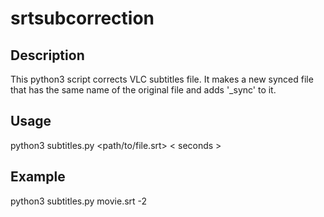 # srtsubcorrection
## Description
This python3 script corrects VLC subtitles file.
It makes a new synced file that has the same name of the original file and adds '_sync' to it.
## Usage
python3 subtitles.py <path/to/file.srt> < seconds >
## Example
python3 subtitles.py movie.srt -2

